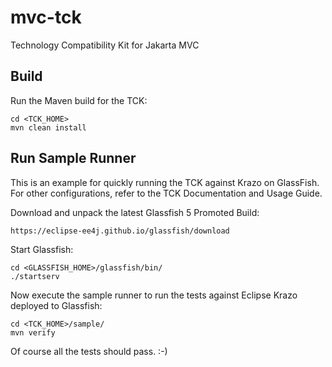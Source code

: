 # mvc-tck

Technology Compatibility Kit for Jakarta MVC

## Build

Run the Maven build for the TCK:

    cd <TCK_HOME>
    mvn clean install

## Run Sample Runner

This is an example for quickly running the TCK against Krazo on GlassFish. For other configurations, refer to the TCK Documentation and Usage Guide.

Download and unpack the latest Glassfish 5 Promoted Build:

    https://eclipse-ee4j.github.io/glassfish/download
    
Start Glassfish:

    cd <GLASSFISH_HOME>/glassfish/bin/
    ./startserv

Now execute the sample runner to run the tests against Eclipse Krazo deployed to Glassfish:

    cd <TCK_HOME>/sample/
    mvn verify
    
Of course all the tests should pass. :-)
